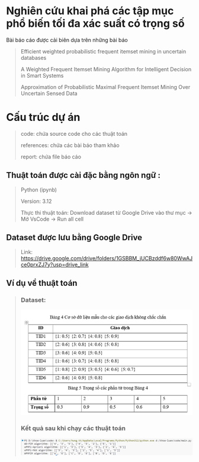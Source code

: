 # Nghiên cứu khai phá các tập mục phổ biến tối đa xác suất có trọng số

Bài báo cáo được cải biên dựa trên những bài báo

> Efficient weighted probabilistic frequent itemset mining in uncertain databases
> 
> A Weighted Frequent Itemset Mining Algorithm for Intelligent Decision in Smart Systems
> 
> Approximation of Probabilistic Maximal Frequent Itemset Mining Over Uncertain Sensed Data

# Cấu trúc dự án
> code: chứa source code cho các thuật toán
> 
> references: chứa các bài báo tham khảo
> 
> report: chứa file báo cáo
> 

## Thuật toán được cài đặc bằng ngôn ngữ : 
> Python (ipynb)
> 
> Version: 3.12
> 
> Thực thi thuật toán: Download dataset từ Google Drive vào thư mục -> Mở VsCode -> Run all cell

##  Dataset được lưu bằng Google Drive
> Link: https://drive.google.com/drive/folders/1GSBBM_jUCBzddf6w80WwAJce0prxZJ7y?usp=drive_link

## Ví dụ về thuật toán
> ### Dataset:
> ![img_2.png](storage/img_2.png)
> 
> ### Kết quả sau khi chạy các thuật toán
> 
> ![img.png](storage/img.png)
